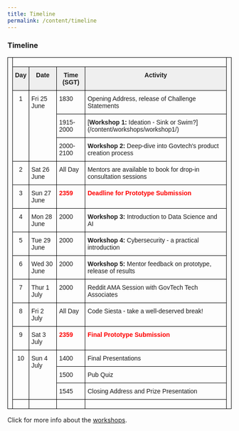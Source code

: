 ```yaml
---
title: Timeline
permalink: /content/timeline
---
```


### **Timeline**

<!--  -->
<style type="text/css">
.tg  {border-collapse:collapse;border-spacing:0;}
.tg td{border-color:black;border-style:solid;border-width:1px;font-family:Arial, sans-serif;font-size:14px;
  overflow:hidden;padding:10px 5px;word-break:normal;}
.tg th{border-color:black;border-style:solid;border-width:1px;font-family:Arial, sans-serif;font-size:14px;
  font-weight:normal;overflow:hidden;padding:10px 5px;word-break:normal;}
.tg .tg-j4pq{background-color:#efefef;border-color:#000000;text-align:center;vertical-align:top}
.tg .tg-dwmg{border-color:#000000;color:#fe0000;font-weight:bold;text-align:left;vertical-align:top}
.tg .tg-fm1b{background-color:#efefef;border-color:#000000;font-weight:bold;text-align:center;vertical-align:top}
.tg .tg-wp8o{border-color:#000000;text-align:center;vertical-align:top}
.tg .tg-73oq{border-color:#000000;text-align:left;vertical-align:top}
</style>
<table class="tg">
<thead>
  <tr>
    <th class="tg-73oq" rowspan="18"></th>
    <th class="tg-73oq" colspan="4"></th>
    <th class="tg-73oq" rowspan="18"></th>
  </tr>
  <tr>
    <td class="tg-j4pq"><span style="font-weight:bold">Day</span></td>
    <td class="tg-fm1b">Date</td>
    <td class="tg-fm1b">Time (SGT)</td>
    <td class="tg-fm1b">Activity</td>
  </tr>
  <tr>
    <td class="tg-wp8o" rowspan="3">1</td>
    <td class="tg-73oq" rowspan="3">Fri 25 June</td>
    <td class="tg-73oq">1830</td>
    <td class="tg-73oq">Opening Address, release of Challenge Statements</td>
  </tr>
  <tr>
    <td class="tg-73oq">1915-2000</td>
    <td class="tg-73oq">[<span style="font-weight:bold">Workshop 1:</span> Ideation - Sink or Swim?](/content/workshops/workshop1/)</td>
  </tr>
  <tr>
    <td class="tg-73oq">2000-2100</td>
    <td class="tg-73oq"><span style="font-weight:bold">Workshop 2:</span> Deep-dive into Govtech's product creation process</td>
  </tr>
  <tr>
    <td class="tg-wp8o">2</td>
    <td class="tg-73oq">Sat 26 June</td>
    <td class="tg-73oq" rowspan="2">All Day</td>
    <td class="tg-73oq" rowspan="2">Mentors are available to book for drop-in consultation sessions</td>
  </tr>
  <tr>
    <td class="tg-wp8o" rowspan="2">3</td>
    <td class="tg-73oq" rowspan="2">Sun 27 June</td>
  </tr>
  <tr>
    <td class="tg-dwmg">2359</td>
    <td class="tg-dwmg">Deadline for Prototype Submission</td>
  </tr>
  <tr>
    <td class="tg-wp8o">4</td>
    <td class="tg-73oq">Mon 28 June</td>
    <td class="tg-73oq">2000</td>
    <td class="tg-73oq"><span style="font-weight:bold">Workshop 3: </span>Introduction to Data Science and AI</td>
  </tr>
  <tr>
    <td class="tg-wp8o">5</td>
    <td class="tg-73oq">Tue 29 June</td>
    <td class="tg-73oq">2000</td>
    <td class="tg-73oq"><span style="font-weight:bold">Workshop 4:</span> Cybersecurity - a practical introduction</td>
  </tr>
  <tr>
    <td class="tg-wp8o">6</td>
    <td class="tg-73oq">Wed 30 June</td>
    <td class="tg-73oq">2000</td>
    <td class="tg-73oq"><span style="font-weight:bold">Workshop 5:</span><span style="font-weight:normal"> Mentor feedback on prototype, release of results</span></td>
  </tr>
  <tr>
    <td class="tg-wp8o">7</td>
    <td class="tg-73oq">Thur 1 July</td>
    <td class="tg-73oq">2000</td>
    <td class="tg-73oq">Reddit AMA Session with GovTech Tech Associates</td>
  </tr>
  <tr>
    <td class="tg-wp8o">8</td>
    <td class="tg-73oq">Fri 2 July</td>
    <td class="tg-73oq">All Day</td>
    <td class="tg-73oq">Code Siesta - take a well-deserved break!</td>
  </tr>
  <tr>
    <td class="tg-wp8o">9</td>
    <td class="tg-73oq">Sat 3 July</td>
    <td class="tg-dwmg">2359</td>
    <td class="tg-dwmg">Final Prototype Submission</td>
  </tr>
  <tr>
    <td class="tg-wp8o" rowspan="3">10</td>
    <td class="tg-73oq" rowspan="3">Sun 4 July</td>
    <td class="tg-73oq">1400</td>
    <td class="tg-73oq">Final Presentations</td>
  </tr>
  <tr>
    <td class="tg-73oq">1500</td>
    <td class="tg-73oq">Pub Quiz</td>
  </tr>
  <tr>
    <td class="tg-73oq">1545</td>
    <td class="tg-73oq">Closing Address and Prize Presentation</td>
  </tr>
  <tr>
    <td class="tg-73oq"></td>
    <td class="tg-73oq"></td>
    <td class="tg-73oq"></td>
    <td class="tg-73oq"></td>
  </tr>
</thead>
</table>

Click for more info about the [workshops](/content/workshops).

<!-- Table (for now)
have to figure out how to make a nice table in Isomer

| Fri 18 June | ?       | Hackathon Begins                                   |
|-------------|---------|----------------------------------------------------|
| Sun 20 June | 2359    | Submission of prototype                            |
| Mon 21 June | ?       | Judges review submissions and give feedback        |
| Tue 22 June | ?       |                                                    |
| Wed 23 June | 1200    | Finalists released                                 |
| Thu 24 June |         | Mentor clinics for finalists available for booking |
| ?           | ?       | Finalists submit refined prototypes                |
| Sat 26 June | evening | Final presentations, prize giving                  |
-->